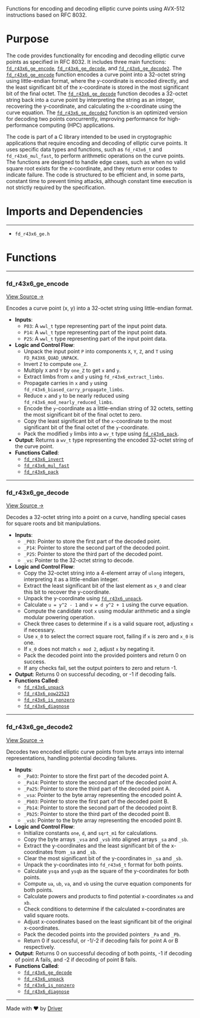 <!--------------------------------------------------------------------------------->
<!-- IMPORTANT: This file is auto-generated by Driver (https://driver.ai). -------->
<!-- Manual edits may be overwritten on future commits. --------------------------->
<!--------------------------------------------------------------------------------->

Functions for encoding and decoding elliptic curve points using AVX-512 instructions based on RFC 8032.

# Purpose
The code provides functionality for encoding and decoding elliptic curve points as specified in RFC 8032. It includes three main functions: [`fd_r43x6_ge_encode`](<#fd_r43x6_ge_encode>), [`fd_r43x6_ge_decode`](<#fd_r43x6_ge_decode>), and [`fd_r43x6_ge_decode2`](<#fd_r43x6_ge_decode2>). The [`fd_r43x6_ge_encode`](<#fd_r43x6_ge_encode>) function encodes a curve point into a 32-octet string using little-endian format, where the y-coordinate is encoded directly, and the least significant bit of the x-coordinate is stored in the most significant bit of the final octet. The [`fd_r43x6_ge_decode`](<#fd_r43x6_ge_decode>) function decodes a 32-octet string back into a curve point by interpreting the string as an integer, recovering the y-coordinate, and calculating the x-coordinate using the curve equation. The [`fd_r43x6_ge_decode2`](<#fd_r43x6_ge_decode2>) function is an optimized version for decoding two points concurrently, improving performance for high-performance computing (HPC) applications.

The code is part of a C library intended to be used in cryptographic applications that require encoding and decoding of elliptic curve points. It uses specific data types and functions, such as `fd_r43x6_t` and `fd_r43x6_mul_fast`, to perform arithmetic operations on the curve points. The functions are designed to handle edge cases, such as when no valid square root exists for the x-coordinate, and they return error codes to indicate failure. The code is structured to be efficient and, in some parts, constant time to prevent timing attacks, although constant time execution is not strictly required by the specification.
# Imports and Dependencies

---
- `fd_r43x6_ge.h`


# Functions

---
### fd\_r43x6\_ge\_encode<!-- {{#callable:fd_r43x6_ge_encode}} -->
[View Source →](<../../../../../../src/ballet/ed25519/avx512/fd_r43x6_ge.c#L5>)

Encodes a curve point (x, y) into a 32-octet string using little-endian format.
- **Inputs**:
    - `P03`: A `wwl_t` type representing part of the input point data.
    - `P14`: A `wwl_t` type representing part of the input point data.
    - `P25`: A `wwl_t` type representing part of the input point data.
- **Logic and Control Flow**:
    - Unpack the input point `P` into components `X`, `Y`, `Z`, and `T` using `FD_R43X6_QUAD_UNPACK`.
    - Invert `Z` to compute `one_Z`.
    - Multiply `X` and `Y` by `one_Z` to get `x` and `y`.
    - Extract limbs from `x` and `y` using `fd_r43x6_extract_limbs`.
    - Propagate carries in `x` and `y` using `fd_r43x6_biased_carry_propagate_limbs`.
    - Reduce `x` and `y` to be nearly reduced using `fd_r43x6_mod_nearly_reduced_limbs`.
    - Encode the `y`-coordinate as a little-endian string of 32 octets, setting the most significant bit of the final octet to zero.
    - Copy the least significant bit of the `x`-coordinate to the most significant bit of the final octet of the `y`-coordinate.
    - Pack the modified `y` limbs into a `wv_t` type using [`fd_r43x6_pack`](<fd_r43x6.h.md#fd_r43x6_pack>).
- **Output**: Returns a `wv_t` type representing the encoded 32-octet string of the curve point.
- **Functions Called**:
    - [`fd_r43x6_invert`](<fd_r43x6.c.md#fd_r43x6_invert>)
    - [`fd_r43x6_mul_fast`](<fd_r43x6.h.md#fd_r43x6_mul_fast>)
    - [`fd_r43x6_pack`](<fd_r43x6.h.md#fd_r43x6_pack>)


---
### fd\_r43x6\_ge\_decode<!-- {{#callable:fd_r43x6_ge_decode}} -->
[View Source →](<../../../../../../src/ballet/ed25519/avx512/fd_r43x6_ge.c#L48>)

Decodes a 32-octet string into a point on a curve, handling special cases for square roots and bit manipulations.
- **Inputs**:
    - `_P03`: Pointer to store the first part of the decoded point.
    - `_P14`: Pointer to store the second part of the decoded point.
    - `_P25`: Pointer to store the third part of the decoded point.
    - `_vs`: Pointer to the 32-octet string to decode.
- **Logic and Control Flow**:
    - Copy the 32-octet string into a 4-element array of `ulong` integers, interpreting it as a little-endian integer.
    - Extract the least significant bit of the last element as `x_0` and clear this bit to recover the y-coordinate.
    - Unpack the y-coordinate using [`fd_r43x6_unpack`](<fd_r43x6.h.md#fd_r43x6_unpack>).
    - Calculate `u = y^2 - 1` and `v = d y^2 + 1` using the curve equation.
    - Compute the candidate root `x` using modular arithmetic and a single modular powering operation.
    - Check three cases to determine if `x` is a valid square root, adjusting `x` if necessary.
    - Use `x_0` to select the correct square root, failing if `x` is zero and `x_0` is one.
    - If `x_0` does not match `x mod 2`, adjust `x` by negating it.
    - Pack the decoded point into the provided pointers and return 0 on success.
    - If any checks fail, set the output pointers to zero and return -1.
- **Output**: Returns 0 on successful decoding, or -1 if decoding fails.
- **Functions Called**:
    - [`fd_r43x6_unpack`](<fd_r43x6.h.md#fd_r43x6_unpack>)
    - [`fd_r43x6_pow22523`](<fd_r43x6.c.md#fd_r43x6_pow22523>)
    - [`fd_r43x6_is_nonzero`](<fd_r43x6.h.md#fd_r43x6_is_nonzero>)
    - [`fd_r43x6_diagnose`](<fd_r43x6.h.md#fd_r43x6_diagnose>)


---
### fd\_r43x6\_ge\_decode2<!-- {{#callable:fd_r43x6_ge_decode2}} -->
[View Source →](<../../../../../../src/ballet/ed25519/avx512/fd_r43x6_ge.c#L163>)

Decodes two encoded elliptic curve points from byte arrays into internal representations, handling potential decoding failures.
- **Inputs**:
    - `_Pa03`: Pointer to store the first part of the decoded point A.
    - `_Pa14`: Pointer to store the second part of the decoded point A.
    - `_Pa25`: Pointer to store the third part of the decoded point A.
    - `_vsa`: Pointer to the byte array representing the encoded point A.
    - `_Pb03`: Pointer to store the first part of the decoded point B.
    - `_Pb14`: Pointer to store the second part of the decoded point B.
    - `_Pb25`: Pointer to store the third part of the decoded point B.
    - `_vsb`: Pointer to the byte array representing the encoded point B.
- **Logic and Control Flow**:
    - Initialize constants `one`, `d`, and `sqrt_m1` for calculations.
    - Copy the byte arrays `_vsa` and `_vsb` into aligned arrays `_sa` and `_sb`.
    - Extract the y-coordinates and the least significant bit of the x-coordinates from `_sa` and `_sb`.
    - Clear the most significant bit of the y-coordinates in `_sa` and `_sb`.
    - Unpack the y-coordinates into `fd_r43x6_t` format for both points.
    - Calculate `ysqa` and `ysqb` as the square of the y-coordinates for both points.
    - Compute `ua`, `ub`, `va`, and `vb` using the curve equation components for both points.
    - Calculate powers and products to find potential x-coordinates `xa` and `xb`.
    - Check conditions to determine if the calculated x-coordinates are valid square roots.
    - Adjust x-coordinates based on the least significant bit of the original x-coordinates.
    - Pack the decoded points into the provided pointers `_Pa` and `_Pb`.
    - Return 0 if successful, or -1/-2 if decoding fails for point A or B respectively.
- **Output**: Returns 0 on successful decoding of both points, -1 if decoding of point A fails, and -2 if decoding of point B fails.
- **Functions Called**:
    - [`fd_r43x6_ge_decode`](<#fd_r43x6_ge_decode>)
    - [`fd_r43x6_unpack`](<fd_r43x6.h.md#fd_r43x6_unpack>)
    - [`fd_r43x6_is_nonzero`](<fd_r43x6.h.md#fd_r43x6_is_nonzero>)
    - [`fd_r43x6_diagnose`](<fd_r43x6.h.md#fd_r43x6_diagnose>)



---
Made with ❤️ by [Driver](https://www.driver.ai/)